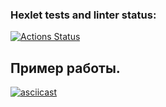 ### Hexlet tests and linter status:
[![Actions Status](https://github.com/Someloseyouth/java-project-71/actions/workflows/hexlet-check.yml/badge.svg)](https://github.com/Someloseyouth/java-project-71/actions)
## Пример работы.
[![asciicast](https://asciinema.org/a/3YG8r9LVf9GYfjzQJVNWuVwmv.svg)](https://asciinema.org/a/3YG8r9LVf9GYfjzQJVNWuVwmv)
